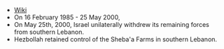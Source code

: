 - [Wiki](https://en.wikipedia.org/wiki/South_Lebanon_conflict_(1985%E2%80%932000))
- On 16 February 1985 - 25 May 2000,
- On May 25th, 2000, Israel unilaterally withdrew its remaining forces from southern Lebanon.
- Hezbollah retained control of the Sheba'a Farms in southern Lebanon.